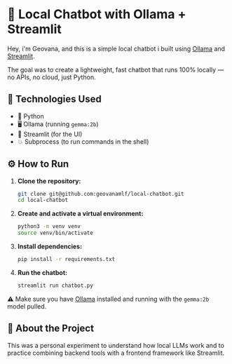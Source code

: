 # 🧠 Local Chatbot with Ollama + Streamlit

Hey, i'm Geovana, and this is a simple local chatbot i built using [Ollama](https://ollama.com) and [Streamlit](https://streamlit.io).  

The goal was to create a lightweight, fast chatbot that runs 100% locally — no APIs, no cloud, just Python.

## 🔧 Technologies Used

- 🐍 Python
- 🖥️ Ollama (running `gemma:2b`)
- 🎈 Streamlit (for the UI)
- 💥 Subprocess (to run commands in the shell)

## ⚙️ How to Run

1. **Clone the repository:**
    ```bash
    git clone git@github.com:geovanamlf/local-chatbot.git
    cd local-chatbot
    ```

2. **Create and activate a virtual environment:**
    ```bash
    python3 -m venv venv
    source venv/bin/activate
    ```

3. **Install dependencies:**
    ```bash
    pip install -r requirements.txt
    ```

4. **Run the chatbot:**
    ```bash
    streamlit run chatbot.py
    ```

⚠️ Make sure you have [Ollama](https://ollama.com/download) installed and running with the `gemma:2b` model pulled.

## 🤖 About the Project

This was a personal experiment to understand how local LLMs work and to practice combining backend tools with a frontend framework like Streamlit.
